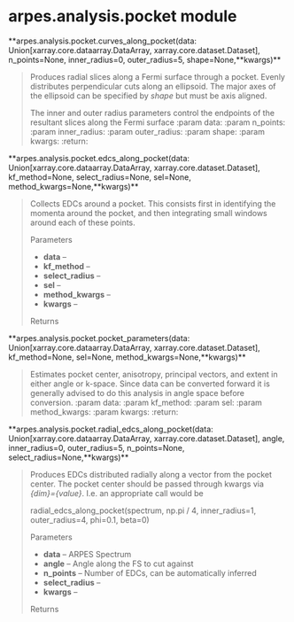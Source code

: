 arpes.analysis.pocket module
============================

**arpes.analysis.pocket.curves\_along\_pocket(data:
Union\[xarray.core.dataarray.DataArray, xarray.core.dataset.Dataset\],
n\_points=None, inner\_radius=0, outer\_radius=5,
shape=None,**kwargs)\*\*

> Produces radial slices along a Fermi surface through a pocket. Evenly
> distributes perpendicular cuts along an ellipsoid. The major axes of
> the ellipsoid can be specified by *shape* but must be axis aligned.
>
> The inner and outer radius parameters control the endpoints of the
> resultant slices along the Fermi surface :param data: :param
> n\_points: :param inner\_radius: :param outer\_radius: :param shape:
> :param kwargs: :return:

**arpes.analysis.pocket.edcs\_along\_pocket(data:
Union\[xarray.core.dataarray.DataArray, xarray.core.dataset.Dataset\],
kf\_method=None, select\_radius=None, sel=None,
method\_kwargs=None,**kwargs)\*\*

> Collects EDCs around a pocket. This consists first in identifying the
> momenta around the pocket, and then integrating small windows around
> each of these points.
>
> Parameters  
> -   **data** –
> -   **kf\_method** –
> -   **select\_radius** –
> -   **sel** –
> -   **method\_kwargs** –
> -   **kwargs** –
>
> Returns  

**arpes.analysis.pocket.pocket\_parameters(data:
Union\[xarray.core.dataarray.DataArray, xarray.core.dataset.Dataset\],
kf\_method=None, sel=None, method\_kwargs=None,**kwargs)\*\*

> Estimates pocket center, anisotropy, principal vectors, and extent in
> either angle or k-space. Since data can be converted forward it is
> generally advised to do this analysis in angle space before
> conversion. :param data: :param kf\_method: :param sel: :param
> method\_kwargs: :param kwargs: :return:

**arpes.analysis.pocket.radial\_edcs\_along\_pocket(data:
Union\[xarray.core.dataarray.DataArray, xarray.core.dataset.Dataset\],
angle, inner\_radius=0, outer\_radius=5, n\_points=None,
select\_radius=None,**kwargs)\*\*

> Produces EDCs distributed radially along a vector from the pocket
> center. The pocket center should be passed through kwargs via
> *{dim}={value}*. I.e. an appropriate call would be
>
> radial\_edcs\_along\_pocket(spectrum, np.pi / 4, inner\_radius=1,
> outer\_radius=4, phi=0.1, beta=0)
>
> Parameters  
> -   **data** – ARPES Spectrum
> -   **angle** – Angle along the FS to cut against
> -   **n\_points** – Number of EDCs, can be automatically inferred
> -   **select\_radius** –
> -   **kwargs** –
>
> Returns  
